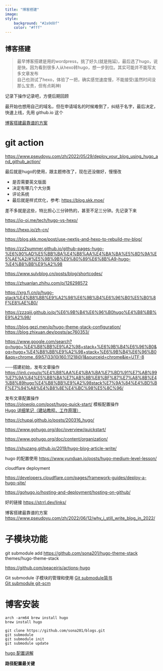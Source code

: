 ```yaml
---
title: "博客搭建"
image: 
style:
    background: "#2a9d8f"
    color: "#fff"
---
```


## 博客搭建

> 最早博客搭建是用的wordpress，挑了好久(就是拖延)，最后选了hugo，说是快。因为看到很多人从hexo转hugo，想一步到位。其实可能并不能写太多文章发布 \
> 自己也测试了hexo，体验了一把，确实感觉速度慢，不能接受(虽然时间没那么宝贵，但有点耗神)

记录下操作记录吧，方便后期回顾

最开始也想用自己的域名，但在申请域名的时候难倒了，纠结于名字，最后决定，快速上线，先用 github.io 这个

[博客搭建最靠谱的方案](https://www.pseudoyu.com/zh/2022/06/12/why_i_still_write_blog_in_2022/)

# git action
https://www.pseudoyu.com/zh/2022/05/29/deploy_your_blog_using_hugo_and_github_action/

最后就是hugo的使用，跟主题修改了，现在还没做好，慢慢改

- 是否需要英文版面
- 决定有哪几个大分类
- 评论系统
- 最后就是样式优化，参考: https://blog.skk.moe/

差不多就是这些，特比担心三分钟热的，甚至不足三分钟。先记录下来

https://io-oi.me/tech/hugo-vs-hexo/

https://hexo.io/zh-cn/

https://blog.skk.moe/post/use-nextjs-and-hexo-to-rebuild-my-blog/

https://zz2summer.github.io/github-pages-hugo-%E6%90%AD%E5%BB%BA%E4%B8%AA%E4%BA%BA%E5%8D%9A%E5%AE%A2/#%E5%9B%9B%E9%80%89%E6%8B%A9-hugo-%E4%B8%BB%E9%A2%98

https://www.sulvblog.cn/posts/blog/shortcodes/

https://zhuanlan.zhihu.com/p/126298572

https://xrg.fj.cn/p/hugo-stack%E4%B8%BB%E9%A2%98%E6%9B%B4%E6%96%B0%E5%B0%8F%E8%AE%B0/

https://zzzqiii.github.io/p/%E6%9B%B4%E6%96%B0hugo%E4%B8%BB%E9%A2%98/

https://blog.gezi.men/p/hugo-theme-stack-configuration/
https://blog.zhixuan.dev/posts/ac760353/

https://www.google.com/search?q=hugo+%E4%B8%BB%E9%A2%98+stack+%E6%9B%B4%E6%96%B0&oq=hugo+%E4%B8%BB%E9%A2%98+stack+%E6%9B%B4%E6%96%B0&aqs=chrome..69i57j33i10i160.11218j0j1&sourceid=chrome&ie=UTF-8



----搭建初始，发布文章操作
https://jinli.cyou/p/%E4%B8%AA%E4%BA%BA%E7%BD%91%E7%AB%99%E7%9A%84%E5%BB%BA%E7%AB%8B%E8%BF%87%E7%A8%8B%E4%B8%89hugo%E4%B8%BB%E9%A2%98stack%E7%9A%84%E4%BD%BF%E7%94%A8%E4%B8%8E%E4%BC%98%E5%8C%96/

发布文章配置操作 \
https://olowolo.com/post/hugo-quick-start/
模板配置操作 \
[Hugo 详细笔记（建站教程、工作原理）](https://yuanyi-au.github.io/posts/hugo/)

https://chupai.github.io/posts/200316_hugo/

https://www.gohugo.org/doc/overview/quickstart/

https://www.gohugo.org/doc/content/organization/

https://shuzang.github.io/2019/hugo-blog-article-write/

hugo 的配置使用
https://www.yunduan.io/posts/hugo-medium-level-lesson/


cloudflare deployment

https://developers.cloudflare.com/pages/framework-guides/deploy-a-hugo-site/



https://gohugo.io/hosting-and-deployment/hosting-on-github/

好的链接
https://strrl.dev/links/

博客搭建最靠谱的方案
https://www.pseudoyu.com/zh/2022/06/12/why_i_still_write_blog_in_2022/



# 子模块功能
git submodule add https://github.com/sona201/hugo-theme-stack themes/hugo-theme-stack

https://github.com/peaceiris/actions-hugo

Git submodule 子模块的管理和使用
[Git submodule简书](https://www.jianshu.com/p/9000cd49822c) \
[Git submodule git-scm](https://git-scm.com/book/zh/v2/Git-%E5%B7%A5%E5%85%B7-%E5%AD%90%E6%A8%A1%E5%9D%97)


# 博客安装
```
arch -arm64 brew install hugo
brew install hugo

git clone https://github.com/sona201/blogs.git
git submodule
git submodule init
git submodule update
```

[hugo 配置讲解](https://hugocn.netlify.app/configuration.html)

**路径配置最关键**